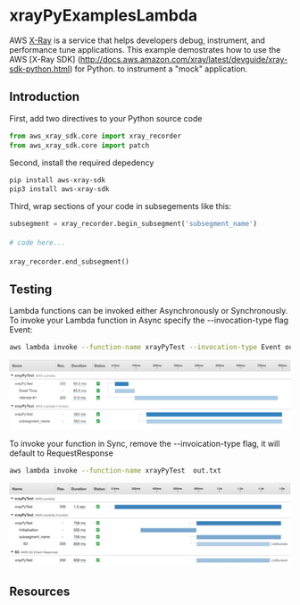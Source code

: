 # xrayPyExamplesLambda

AWS  [X-Ray](https://aws.amazon.com/xray/) is a service that helps developers debug, instrument, and performance tune applications.
This example demostrates how to use the AWS [X-Ray SDK] (http://docs.aws.amazon.com/xray/latest/devguide/xray-sdk-python.html) for Python. to instrument a "mock" application.

## Introduction

First, add two directives to your Python source code

```python
from aws_xray_sdk.core import xray_recorder
from aws_xray_sdk.core import patch
```

Second, install the required depedency

```bash
pip install aws-xray-sdk
pip3 install aws-xray-sdk
```

Third, wrap sections of your code in subsegements like this:

```python
subsegment = xray_recorder.begin_subsegment('subsegment_name')

# code here...

xray_recorder.end_subsegment()
```
## Testing

Lambda functions can be invoked either Asynchronously or Synchronously. To invoke your Lambda function in Async specify the --invocation-type flag Event:

```bash
aws lambda invoke --function-name xrayPyTest --invocation-type Event out.txt
```

![Async Cold start](media/Async-cold.png)

To invoke your function in Sync, remove the --invoication-type flag, it will default to RequestResponse

```bash
aws lambda invoke --function-name xrayPyTest  out.txt
```

![Sync Cold start](media/Sync-cold.png)

## Resources
